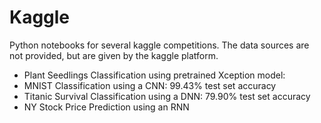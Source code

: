 # Kaggle
Python notebooks for several kaggle competitions. The data sources are not provided, but are given by the kaggle platform.

- Plant Seedlings Classification using pretrained Xception model:  
- MNIST Classification using a CNN: 99.43% test set accuracy
- Titanic Survival Classification using a DNN: 79.90% test set accuracy
- NY Stock Price Prediction using an RNN


